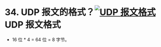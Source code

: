 # 34. UDP 报文的格式？[![UDP 报文格式](https://image-1302243118.cos.ap-beijing.myqcloud.com/img/e80a784ed96b6c688ef8e4e409f4cd18)](http://static.iocoder.cn/e80a784ed96b6c688ef8e4e409f4cd18)UDP 报文格式

- 16 位 * 4 = 64 位 = 8 字节。

